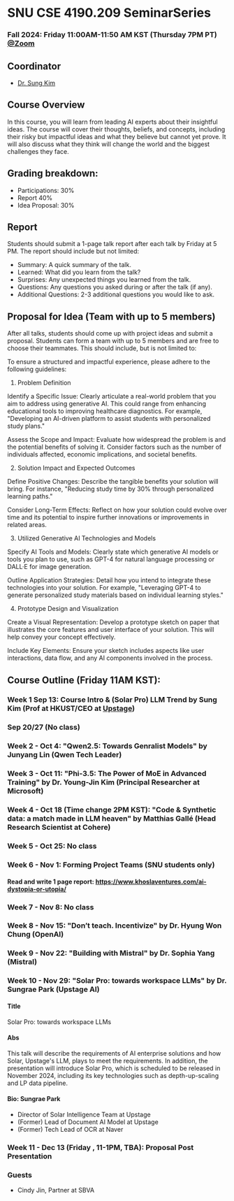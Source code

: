 # SNU CSE 4190.209 SeminarSeries
### Fall 2024: Friday 11:00AM-11:50 AM KST (Thursday 7PM PT) [@Zoom](https://snu-ac-kr.zoom.us/j/81289200560?pwd=ydj5ZDvLY5JpfVa4NZTdqQMM7m3jMt.1 )

## Coordinator
* [Dr. Sung Kim](https://scholar.google.com/citations?user=JE_m2UgAAAAJ&hl=en)


## Course Overview
In this course, you will learn from leading AI experts about their insightful ideas. The course will cover their thoughts, beliefs, and concepts, including their risky but impactful ideas and what they believe but cannot yet prove. It will also discuss what they think will change the world and the biggest challenges they face.


## Grading breakdown:

* Participations: 30%
* Report 40%
* Idea Proposal: 30%

## Report
Students should submit a 1-page talk report after each talk by Friday at 5 PM. The report should include but not limited:
* Summary: A quick summary of the talk.
* Learned: What did you learn from the talk?
* Surprises: Any unexpected things you learned from the talk.
* Questions: Any questions you asked during or after the talk (if any).
* Additional Questions: 2-3 additional questions you would like to ask.

## Proposal for Idea (Team with up to 5 members)
After all talks, students should come up with project ideas and submit a proposal. Students can form a team with up to 5 members and are free to choose their teammates. This should include, but is not limited to:

To ensure a structured and impactful experience, please adhere to the following guidelines:

1. Problem Definition

Identify a Specific Issue: Clearly articulate a real-world problem that you aim to address using generative AI. This could range from enhancing educational tools to improving healthcare diagnostics. For example, "Developing an AI-driven platform to assist students with personalized study plans."

Assess the Scope and Impact: Evaluate how widespread the problem is and the potential benefits of solving it. Consider factors such as the number of individuals affected, economic implications, and societal benefits.

2. Solution Impact and Expected Outcomes

Define Positive Changes: Describe the tangible benefits your solution will bring. For instance, "Reducing study time by 30% through personalized learning paths."

Consider Long-Term Effects: Reflect on how your solution could evolve over time and its potential to inspire further innovations or improvements in related areas.

3. Utilized Generative AI Technologies and Models

Specify AI Tools and Models: Clearly state which generative AI models or tools you plan to use, such as GPT-4 for natural language processing or DALL·E for image generation.

Outline Application Strategies: Detail how you intend to integrate these technologies into your solution. For example, "Leveraging GPT-4 to generate personalized study materials based on individual learning styles."

4. Prototype Design and Visualization

Create a Visual Representation: Develop a prototype sketch on paper that illustrates the core features and user interface of your solution. This will help convey your concept effectively.

Include Key Elements: Ensure your sketch includes aspects like user interactions, data flow, and any AI components involved in the process.

## Course Outline (Friday 11AM KST):

### Week 1 Sep 13: Course Intro & (Solar Pro) LLM Trend by Sung Kim (Prof at HKUST/CEO at [Upstage](https://upstage.ai))

### Sep 20/27 (No class)

### Week 2 - Oct 4: "Qwen2.5: Towards Genralist Models" by Junyang Lin (Qwen Tech Leader)
### Week 3 - Oct 11: "Phi-3.5: The Power of MoE in Advanced Training" by Dr. Young-Jin Kim (Principal Researcher at Microsoft)
### Week 4 - Oct 18 (Time change 2PM KST): "Code & Synthetic data: a match made in LLM heaven" by Matthias Gallé (Head Research Scientist at Cohere)
### Week 5 - Oct 25: No class
### Week 6 - Nov 1: Forming Project Teams (SNU students only)
#### Read and write 1 page report: https://www.khoslaventures.com/ai-dystopia-or-utopia/

### Week 7 - Nov 8: No class
### Week 8 - Nov 15: "Don’t teach. Incentivize" by Dr. Hyung Won Chung (OpenAI)

### Week 9 - Nov 22: "Building with Mistral" by Dr. Sophia Yang (Mistral) 
### Week 10 - Nov 29: "Solar Pro: towards workspace LLMs" by Dr. Sungrae Park (Upstage AI)
#### Title
Solar Pro: towards workspace LLMs

#### Abs
This talk will describe the requirements of AI enterprise solutions and how Solar, Upstage's LLM, plays to meet the requirements. In addition, the presentation will introduce Solar Pro, which is scheduled to be released in November 2024, including its key technologies such as depth-up-scaling and LP data pipeline.

#### Bio: Sungrae Park
- Director of Solar Intelligence Team at Upstage
- (Former) Lead of Document AI Model at Upstage
- (Former) Tech Lead of OCR at Naver

### Week 11 - Dec 13 (Friday , 11-1PM, TBA): Proposal Post Presentation
### Guests 
- Cindy Jin, Partner at SBVA
